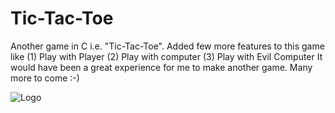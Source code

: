 # Tic-Tac-Toe
Another game in C i.e. "Tic-Tac-Toe". Added few more features to this game like
(1) Play with Player
(2) Play with computer
(3) Play with Evil Computer
It would have been a great experience for me to make another game. Many more to come :-)

![Logo](https://encrypted-tbn0.gstatic.com/images?q=tbn:ANd9GcRWZcoSM5IsReS7l6F-NEKkz8NkSbXj2FHfug&usqp=CAU)
